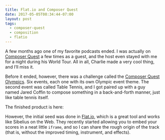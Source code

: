 ```yaml
---
title: Flat.io and Composer Quest
date: 2017-05-05T08:34:44-07:00
layout: post
tags:
  - composer-quest
  - composition
  - flatio
---
```

A few months ago one of my favorite podcasts ended. I was actually on [Composer Quest](http://composerquest.com) a few times as a guest, and the host even stayed with me for a night during his World Tour. All in all, Charlie made a very cool thing, and I&#8217;ll miss it.

<!--more-->

Before it ended, however, there was a challenge called the [Composer Quest Olympics](http://composerquest.com/olympics). Six events, each one with its own Olympic event theme. The second event was called Table Tennis, and I got paired up with a guy named Jared Coffin to compose something in a back-and-forth manner, just like table tennis itself.

The finished product is here:

However, the initial seed was done in [Flat.io](http://flat.io), which is a great tool and works like Sibelius on the Web. They recently started allowing you to embed your scores in a neat little `iframe`, and so I can share the rough origin of the track (that is, without the improved timing, instrument, and effects).

